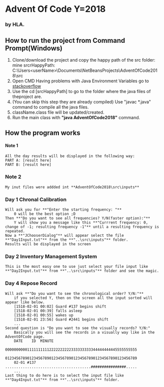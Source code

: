# Advent Of Code Y=2018
### by HLA.

## How to run the project from Command Prompt(Windows)
1. Clone/download the project and copy the happy path of the src folder:
    mine srcrHappyPath: C:\Users\<userName>\Documents\NetBeansProjects\AdventOfCode2018\src
2. Open CMD
    Having problems with Java Environment Variables go to [stackoverflow](https://stackoverflow.com/questions/7709041/javac-is-not-recognized-as-an-internal-or-external-command-operable-program-or)
3. Use the cd [srcHappyPath] to go to the folder where the java files of theproject are.
4. (You can skip this step they are already compiled)
    Use  "javac *.java" command to compile all the java files.
5. className.class file will be updated/created.
6. Run the main class with **"java AdventOfCode2018"** command.


## How the program works
#### Note 1
    All the day results will be displayed in the following way:
    PART A: [result here]
    PART B: [result here]
### Note 2
    My inut files were addded int **AdventOfCode2018\src\inputs**
        
### Day 1 Chronal Calibration
    Will ask you for **"Enter the starting frequency: "** 
        0 will be the best option ;D
    Then **"Do you want to see all frequencies? Y/N(faster option):"**
        Y will show you a message like this **"Currrent frequency: 0, change of -1; resulting frequency -1"** until a resulting frequency is repeated.
    Now a **"JChooserDialog"** will appear select the file **"Day1Input.txt"** from the **"..\src\inputs"** folder. 
    Results will be displayed in the screen

### Day 2 Inventory Management System
    This is the most easy one to use just select your file input like **"Day2Input.txt"** from **"..\src\inputs"** folder and see the magic.
    
### Day 4 Repose Record
    Will ask **"Do you want to see the chronological order? Y/N:"**
        if you selected Y, then on the screen all the input sorted will appear like below.
        [1518-02-01 00:02] Guard #137 begins shift
        [1518-02-01 00:39] falls asleep
        [1518-02-01 00:55] wakes up
        [1518-02-01 23:56] Guard #2441 begins shift
        ...
    Second question is "Do you want to see the visually records? Y/N:"
        Basically you will see the records in a visually way like in the AdventOfCode page.
        DATE    ID  MINUTE
                    000000000011111111112222222222333333333344444444445555555555
                    012345678901234567890123456789012345678901234567890123456789
        02-01 #137  .......................................################.....
        ...
    Last thing to do here is to select the input file like **"Day4Input.txt"** from **"..\src\inputs"** folder.
